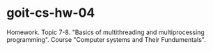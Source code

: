 # goit-cs-hw-04
Homework. Topic 7-8.  "Basics of multithreading and multiprocessing programming". Course "Computer systems and Their Fundumentals".
